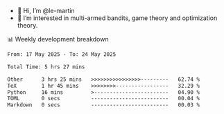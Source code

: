- 👋 Hi, I’m @le-martin
- 👀 I’m interested in multi-armed bandits, game theory and optimization theory.
<!---- 💞️ I’m looking to collaborate on ...
- 📫 How to reach me ...-->

<!---
Tutorial for using WakaTime stats in GitHub profile: https://github.com/athul/waka-readme
-->

📊 Weekly development breakdown
<!--START_SECTION:waka-->

```txt
From: 17 May 2025 - To: 24 May 2025

Total Time: 5 hrs 27 mins

Other      3 hrs 25 mins   >>>>>>>>>>>>>>>>---------   62.74 %
TeX        1 hr 45 mins    >>>>>>>>-----------------   32.29 %
Python     16 mins         >------------------------   04.90 %
TOML       0 secs          -------------------------   00.04 %
Markdown   0 secs          -------------------------   00.03 %
```

<!--END_SECTION:waka-->

<!---
le-martin/le-martin is a ✨ special ✨ repository because its `README.md` (this file) appears on your GitHub profile.
You can click the Preview link to take a look at your changes.
--->
